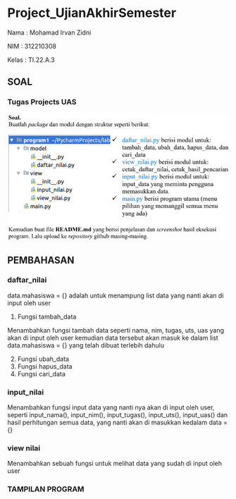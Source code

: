 # Project_UjianAkhirSemester

Nama : Mohamad Irvan Zidni

NIM : 312210308

Kelas : TI.22.A.3

## SOAL

### Tugas Projects UAS

![Img](Foto/Soal%20Projects%20UAS.png)

## PEMBAHASAN

### daftar_nilai

data.mahasiswa = {} adalah untuk menampung list data yang nanti akan di input oleh user

1. Fungsi tambah_data

Menambahkan fungsi tambah data seperti nama, nim, tugas, uts, uas yang akan di input oleh user kemudian data tersebut akan masuk ke dalam list data.mahasiswa = {} yang telah dibuat terlebih dahulu

2. Fungsi ubah_data
3. Fungsi hapus_data
4. Fungsi cari_data

### input_nilai

Menambahkan fungsi input data yang nanti nya akan di input oleh user, seperti  input_nama(), input_nim(), input_tugas(), input_uts(), input_uas() dan hasil perhitungan semua data, yang nanti akan di masukkan kedalam data = {}

### view nilai

Menambahkan sebuah fungsi untuk melihat data yang sudah di input oleh user

### TAMPILAN PROGRAM